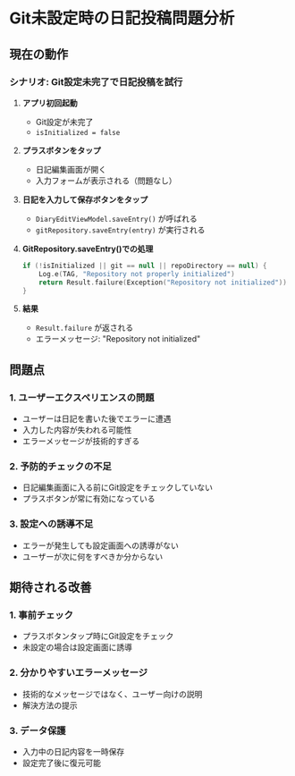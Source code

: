 # Git未設定時の日記投稿問題分析

## 現在の動作

### シナリオ: Git設定未完了で日記投稿を試行

1. **アプリ初回起動**
   - Git設定が未完了
   - `isInitialized = false`

2. **プラスボタンをタップ**
   - 日記編集画面が開く
   - 入力フォームが表示される（問題なし）

3. **日記を入力して保存ボタンをタップ**
   - `DiaryEditViewModel.saveEntry()` が呼ばれる
   - `gitRepository.saveEntry(entry)` が実行される

4. **GitRepository.saveEntry()での処理**
   ```kotlin
   if (!isInitialized || git == null || repoDirectory == null) {
       Log.e(TAG, "Repository not properly initialized")
       return Result.failure(Exception("Repository not initialized"))
   }
   ```

5. **結果**
   - `Result.failure` が返される
   - エラーメッセージ: "Repository not initialized"

## 問題点

### 1. ユーザーエクスペリエンスの問題
- ユーザーは日記を書いた後でエラーに遭遇
- 入力した内容が失われる可能性
- エラーメッセージが技術的すぎる

### 2. 予防的チェックの不足
- 日記編集画面に入る前にGit設定をチェックしていない
- プラスボタンが常に有効になっている

### 3. 設定への誘導不足
- エラーが発生しても設定画面への誘導がない
- ユーザーが次に何をすべきか分からない

## 期待される改善

### 1. 事前チェック
- プラスボタンタップ時にGit設定をチェック
- 未設定の場合は設定画面に誘導

### 2. 分かりやすいエラーメッセージ
- 技術的なメッセージではなく、ユーザー向けの説明
- 解決方法の提示

### 3. データ保護
- 入力中の日記内容を一時保存
- 設定完了後に復元可能

